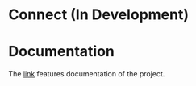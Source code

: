 # Connect (In Development)

# Documentation
The [link](https://knowthehp.github.io/connect-ng/docs/overview.html) features documentation of the project.
